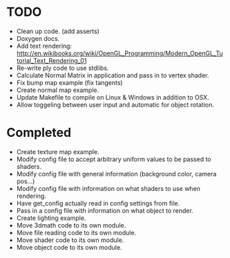 TODO
====
* Clean up code. (add asserts)
* Doxygen docs.
* Add text rendering: http://en.wikibooks.org/wiki/OpenGL_Programming/Modern_OpenGL_Tutorial_Text_Rendering_01
* Re-write ply code to use stdlibs.
* Calculate Normal Matrix in application and pass in to vertex shader.
* Fix bump map example (fix tangents)
* Create normal map example.
* Update Makefile to compile on Linux & Windows in addition to OSX.
* Allow toggeling between user input and automatic for object rotation.

Completed
=========
* Create texture map example.
* Modify config file to accept arbitrary uniform values to be passed to shaders.
* Modify config file with general information (background color, camera pos...)
* Modify config file with information on what shaders to use when rendering.
* Have get_config actually read in config settings from file.
* Pass in a config file with information on what object to render.
* Create lighting example.
* Move 3dmath code to its own module.
* Move file reading code to its own module.
* Move shader code to its own module.
* Move object code to its own module.
